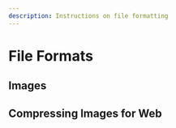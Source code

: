 ```yaml
---
description: Instructions on file formatting
---
```


# File Formats

## Images

## Compressing Images for Web

